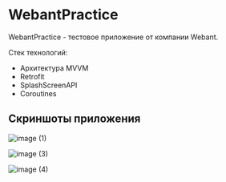 # WebantPractice

WebantPractice - тестовое приложение от компании Webant.

Стек технологий:
- Архитектура MVVM
- Retrofit
- SplashScreenAPI
- Coroutines
  
## Скриншоты приложения
![image (1)](https://github.com/grigoriymirosedi/WebantPractice/assets/92877083/713dbd38-6026-4418-8c0e-4eda89e5ba14)

![image (3)](https://github.com/grigoriymirosedi/WebantPractice/assets/92877083/71fbf663-15c0-4c4c-b890-77a19a997f49)

![image (4)](https://github.com/grigoriymirosedi/WebantPractice/assets/92877083/1a06adf5-2753-4d0d-a2ec-3d1efbc1f7e6)
